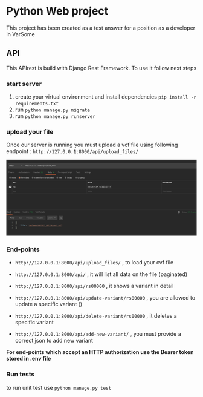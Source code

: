 # Python Web project

This project has been created as a test answer for a position as a developer in VarSome

## API

This APIrest is build with Django Rest Framework. To use it follow next steps

### start server

1. create your virtual environment and install dependencies `pip install -r requirements.txt`
2. run `python manage.py migrate`
3. run `python manage.py runserver`

### upload your file

Once our server is running you must upload a vcf file using following endpoint : `http://127.0.0.1:8000/api/upload_files/`

![not found](img/send-fileto-api.png)

### End-points

* `http://127.0.0.1:8000/api/upload_files/` , to load your cvf file
  
* `http://127.0.0.1:8000/api/` , it will list all data on the file (paginated)

* `http://127.0.0.1:8000/api/rs00000` , it shows a variant in detail 
  
* `http://127.0.0.1:8000/api/update-variant/rs00000` , you are allowed to update a specific variant ()

* `http://127.0.0.1:8000/api/delete-variant/rs00000` , it deletes a specific variant

* `http://127.0.0.1:8000/api/add-new-variant/` ,  you must provide a correct json to add new variant
  
    
**For end-points which accept an HTTP authorization use the Bearer token stored in .env file**

### Run tests

to run unit test use `python manage.py test   `

